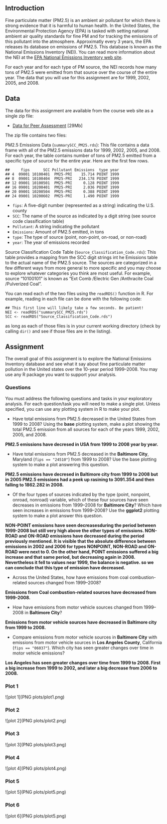 ## Introduction

Fine particulate matter (PM2.5) is an ambient air pollutant for which there is strong evidence that it is harmful to human health. In the United States, the Environmental Protection Agency (EPA) is tasked with setting national ambient air quality standards for fine PM and for tracking the emissions of this pollutant into the atmosphere. Approximatly every 3 years, the EPA releases its database on emissions of PM2.5. This database is known as the National Emissions Inventory (NEI). You can read more information about the NEI at the [EPA National Emissions Inventory web site](http://www.epa.gov/ttn/chief/eiinformation.html).

For each year and for each type of PM source, the NEI records how many tons of PM2.5 were emitted from that source over the course of the entire year. The data that you will use for this assignment are for 1999, 2002, 2005, and 2008.

## Data

The data for this assignment are available from the course web site as a single zip file:

* [Data for Peer Assessment](https://d396qusza40orc.cloudfront.net/exdata%2Fdata%2FNEI_data.zip) [29Mb]

The zip file contains two files:

PM2.5 Emissions Data (`summarySCC_PM25.rds`): This file contains a data frame with all of the PM2.5 emissions data for 1999, 2002, 2005, and 2008. For each year, the table contains number of tons of PM2.5 emitted from a specific type of source for the entire year. Here are the first few rows.

```
##     fips      SCC Pollutant Emissions  type year
## 4  09001 10100401  PM25-PRI    15.714 POINT 1999
## 8  09001 10100404  PM25-PRI   234.178 POINT 1999
## 12 09001 10100501  PM25-PRI     0.128 POINT 1999
## 16 09001 10200401  PM25-PRI     2.036 POINT 1999
## 20 09001 10200504  PM25-PRI     0.388 POINT 1999
## 24 09001 10200602  PM25-PRI     1.490 POINT 1999
```

* `fips`: A five-digit number (represented as a string) indicating the U.S. county
* `SCC`: The name of the source as indicated by a digit string (see source code classification table)
* `Pollutant`: A string indicating the pollutant
* `Emissions`: Amount of PM2.5 emitted, in tons
* `type`: The type of source (point, non-point, on-road, or non-road)
* `year`: The year of emissions recorded

Source Classification Code Table (`Source_Classification_Code.rds`): This table provides a mapping from the SCC digit strings int he Emissions table to the actual name of the PM2.5 source. The sources are categorized in a few different ways from more general to more specific and you may choose to explore whatever categories you think are most useful. For example, source “10100101” is known as “Ext Comb /Electric Gen /Anthracite Coal /Pulverized Coal”.

You can read each of the two files using the `readRDS()` function in R. For example, reading in each file can be done with the following code:
```
## This first line will likely take a few seconds. Be patient!
NEI <- readRDS("summarySCC_PM25.rds")
SCC <- readRDS("Source_Classification_Code.rds")
```
as long as each of those files is in your current working directory (check by calling `dir()` and see if those files are in the listing).


## Assignment

The overall goal of this assignment is to explore the National Emissions Inventory database and see what it say about fine particulate matter pollution in the United states over the 10-year period 1999–2008. You may use any R package you want to support your analysis.

### Questions

You must address the following questions and tasks in your exploratory analysis. For each question/task you will need to make a single plot. Unless specified, you can use any plotting system in R to make your plot.

- Have total emissions from PM2.5 decreased in the United States from 1999 to 2008? Using the **base** plotting system, make a plot showing the total PM2.5 emission from all sources for each of the years 1999, 2002, 2005, and 2008.

**PM2.5 emissions have decresed in USA from 1999 to 2008 year by year.**

- Have total emissions from PM2.5 decreased in the **Baltimore City**, Maryland (`fips == "24510"`) from 1999 to 2008? Use the base plotting system to make a plot answering this question.

**PM2.5 emissions have decresed in Baltimore city from 1999 to 2008 but in 2005 PM2.5 emissions had a peek up rasining to 3091.354 and then falling to 1862.282 in 2008.**

- Of the four types of sources indicated by the type (point, nonpoint, onroad, nonroad) variable, which of these four sources have seen decreases in emissions from 1999–2008 for **Baltimore City**? Which have seen increases in emissions from 1999–2008? Use the **ggplot2** plotting system to make a plot answer this question.

**NON-POINT emissions have seen decreasesduring the period between 1999-2008 but still very high above the other types of emissions. NON-ROAD and ON-ROAD emissions have decreased during the period previously mentioned. It is visible that the absolute difference between emissions in 2002 and 2006 for types NONPOINT, NON-ROAD and ON-ROAD were next to 0. On the other hand, POINT emissions suffered a big increase and that same period, but decreasing again in 2008. Nevertheless it fell to values near 1999, the balance is negative. so we can conclude that this type of emission have decreased.**

- Across the United States, how have emissions from coal combustion-related sources changed from 1999–2008?

**Emissions from Coal combustion-related sources have decreased from 1999-2008.**

- How have emissions from motor vehicle sources changed from 1999–2008 in **Baltimore City**?

**Emissions from motor vehicle sources have decreased in Baltimore city from 1999 to 2008.**

- Compare emissions from motor vehicle sources in **Baltimore City** with emissions from motor vehicle sources in **Los Angeles County**, California (`fips == "06037"`). Which city has seen greater changes over time in motor vehicle emissions?

**Los Angeles has seen greater changes over time from 1999 to 2008. First a big increase from 1999 to 2002, and later a big decrease from 2006 to 2008.**

### Plot 1

![plot 1](PNG plots/plot1.png) 


### Plot 2

![plot 2](PNG plots/plot2.png) 

### Plot 3

![plot 3](PNG plots/plot3.png) 

### Plot 4

![plot 4](PNG plots/plot4.png) 

### Plot 5

![plot 5](PNG plots/plot5.png) 

### Plot 6

![plot 6](PNG plots/plot5.png) 
